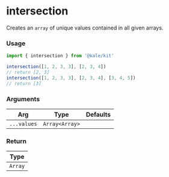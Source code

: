 # intersection

Creates an `array` of unique values ​​contained in all given arrays.

### Usage

```ts
import { intersection } from '@kale/kit'

intersection([1, 2, 3, 3], [2, 3, 4])
// return [2, 3]
intersection([1, 2, 3, 3], [2, 3, 4], [3, 4, 5])
// return [3]
```

### Arguments

| Arg         | Type           | Defaults |
| ----------- | -------------- | -------- |
| `...values` | `Array<Array>` |          |

### Return

| Type    |
| ------- |
| `Array` |
